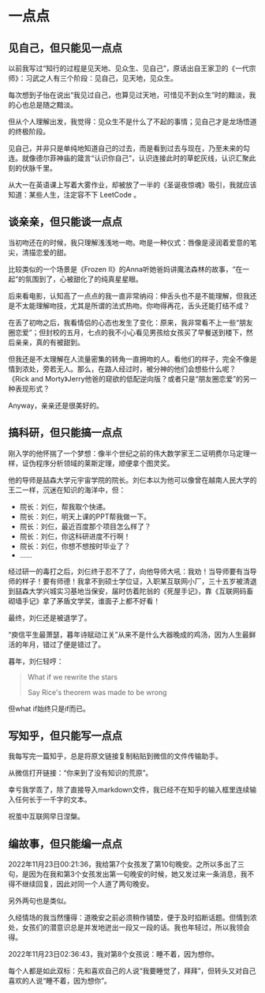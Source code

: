 # 一点点

## 见自己，但只能见一点点

以前我写过“知行的过程是见天地、见众生、见自己”，原话出自王家卫的《一代宗师》：习武之人有三个阶段：见自己，见天地，见众生。

每次想到子怡在说出“我见过自己，也算见过天地，可惜见不到众生”时的黯淡，我的心也总是随之黯淡。

但从个人理解出发，我觉得：见众生不是什么了不起的事情；见自己才是龙场悟道的终极阶段。

见自己，并非只是单纯地知道自己的过去，而是看到过去与现在，乃至未来的勾连。就像德尔菲神庙的箴言“认识你自己”，认识连接此时的草蛇灰线，认识汇聚此刻的伏脉千里。

从大一在英语课上写着大雾作业，却被放了一半的《圣诞夜惊魂》吸引，我就应该知道：某些人生，注定容不下 LeetCode 。

## 谈亲亲，但只能谈一点点

当初吻还在的时候，我只理解浅浅地一吻。吻是一种仪式：唇像是浸润着爱意的笔尖，清描恋爱的甜。

比较类似的一个场景是《Frozen Ⅱ》的Anna听她爸妈讲魔法森林的故事，“在一起”的氛围到了，心被甜化了的纯真星星眼。

后来看电影，认知高了一点点的我一直非常纳闷：伸舌头也不是不能理解，但我还是不太能理解吻技，尤其是所谓的法式热吻。你吻得再花，舌头还能打结不成？

在丢了初吻之后，我看情侣的心态也发生了变化：原来，我非常看不上一些“朋友圈恋爱”；但封校的五月，七点的我不小心看见男孩给女孩买了早餐送到楼下，然后亲亲，真的有被甜到。

但我还是不太理解在人流量密集的转角一直拥吻的人。看他们的样子，完全不像是情到浓处，旁若无人。那么，在路人经过时，被分神的他们会想些什么呢？《Rick and Morty》Jerry他爸的窥欲的低配逆向版？或者只是“朋友圈恋爱”的另一种表现形式？

Anyway，亲亲还是很美好的。

## 搞科研，但只能搞一点点

刚入学的他怀揣了一个梦想：像半个世纪之前的伟大数学家王二证明费尔马定理一样，证伪程序分析领域的莱斯定理，顺便拿个图灵奖。

他的导师是喆森大学元宇宙学院的院长。刘仨本以为他可以像曾在越南人民大学的王二一样，沉迷在知识的海洋中，但：

+ 院长：刘仨，帮我取个快递。
+ 院长：刘仨，明天上课的PPT帮我做一下。
+ 院长：刘仨，最近百度那个项目怎么样了？
+ 院长：刘仨，你这科研进度不行啊！
+ 院长：刘仨，你想不想按时毕业了？
+ ……

经过研一的毒打之后，刘仨终于忍不了了，向他导师大吼：我劝！当导师要有当导师的样子！要有师德！我拿不到硕士学位证，入职某互联网小厂，三十五岁被清退到喆森大学兴城实习基地当保安，届时仿着陀翁的《死屋手记》，靠《互联网码畜砌墙手记》拿了茅盾文学奖，谁面子上都不好看！

最终，刘仨还是被退学了。

“庾信平生最萧瑟，暮年诗赋动江关”从来不是什么大器晚成的鸡汤，因为人生最鲜活的年月，错过了便是错过了。

暮年，刘仨轻哼：

> What if we rewrite the stars
> 
> Say Rice's theorem was made to be wrong

但what if始终只是if而已。

## 写知乎，但只能写一点点

我每写完一篇知乎，总是将原文链接复制粘贴到微信的文件传输助手。

从微信打开链接：“你来到了没有知识的荒原”。

幸亏我学乖了，除了直接导入markdown文件，我已经不在知乎的输入框里连续输入任何长于一千字的文本。

祝茧中互联网早日涅槃。

## 编故事，但只能编一点点

2022年11月23日00:21:36，我给第7个女孩发了第10句晚安。之所以多出了三句，是因为在我和第3个女孩发出第一句晚安的时候，她又发过来一条消息，我不得不继续回复，因此对同一个人道了两句晚安。

另外两句也是类似。

久经情场的我当然懂得：道晚安之前必须稍作铺垫，便于及时掐断话题。但情到浓处，女孩们的潜意识总是并发地迸出一段又一段的话。我也年轻过，所以我领会得。

2022年11月23日02:36:43，我对第8个女孩说：睡不着，因为想你。

每个人都是如此双标：先和喜欢自己的人说“我要睡觉了，拜拜”，但转头又对自己喜欢的人说“睡不着，因为想你”。